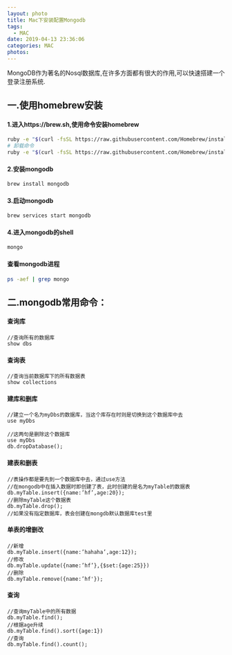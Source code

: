 ```yaml
---
layout: photo
title: Mac下安装配置Mongodb
tags:
  - MAC
date: 2019-04-13 23:36:06
categories: MAC
photos:
---
```

MongoDB作为著名的Nosql数据库,在许多方面都有很大的作用,可以快速搭建一个登录注册系统.
<!--more-->
## 一.使用homebrew安装
#### 1.进入https://brew.sh,使用命令安装homebrew
```bash
ruby -e "$(curl -fsSL https://raw.githubusercontent.com/Homebrew/install/master/install)"
# 卸载命令
ruby -e "$(curl -fsSL https://raw.githubusercontent.com/Homebrew/install/master/uninstall)"
```
#### 2.安装mongodb
```bash
brew install mongodb
```
#### 3.启动mongodb
```bash
brew services start mongodb
```
#### 4.进入mongodb的shell
```bash
mongo
```
#### 查看mongodb进程
```bash
ps -aef | grep mongo
```
## 二.mongodb常用命令：
#### 查询库
```
//查询所有的数据库
show dbs  
```
#### 查询表
```
//查询当前数据库下的所有数据表
show collections   
```
#### 建库和删库
```
//建立一个名为myDbs的数据库，当这个库存在时则是切换到这个数据库中去
use myDbs  

//这两句是删除这个数据库
use myDbs
db.dropDatabase();  
```
#### 建表和删表
```
//表操作都是要先到一个数据库中去，通过use方法
//在mongodb中在插入数据时即创建了表，此时创建的是名为myTable的数据表
db.myTable.insert({name:’hf’,age:20});  
//删除myTable这个数据表
db.myTable.drop();  
//如果没有指定数据库，表会创建在mongdb默认数据库test里
```
#### 单表的增删改
```
//新增
db.myTable.insert({name:’hahaha’,age:12});  
//修改
db.myTable.update({name:’hf’},{$set:{age:25}})  
//删除
db.myTable.remove({name:’hf'});  
```
#### 查询
```
//查询myTable中的所有数据
db.myTable.find();  
//根据age升续
db.myTable.find().sort({age:1})  
//查询
db.myTable.find().count();  
```

